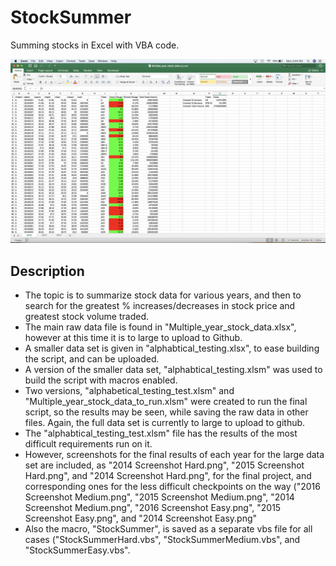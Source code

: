 # StockSummer
Summing stocks in Excel with VBA code.

![screenshot](https://github.com/ejhagee/StockSummer/blob/master/2016%20Screenshot%20Hard.png)

## Description
- The topic is to summarize stock data for various years, and then to search for the greatest % increases/decreases in stock price and greatest stock volume traded.
 - The main raw data file is found in "Multiple_year_stock_data.xlsx", however at this time it is to large to upload to Github.
 - A smaller data set is given in "alphabtical_testing.xlsx", to ease building the script, and can be uploaded.
 - A version of the smaller data set, "alphabtical_testing.xlsm" was used to build the script with macros enabled.
 - Two versions, "alphabetical_testing_test.xlsm" and "Multiple_year_stock_data_to_run.xlsm" were created to run the final script, so the results may be seen, while saving the raw data in other files.  Again, the full data set is currently to large to upload to github.  
 - The "alphabtical_testing_test.xlsm" file has the results of the most difficult requirements run on it.
 - However, screenshots for the final results of each year for the large data set are included, as "2014 Screenshot Hard.png", "2015 Screenshot Hard.png", and "2014 Screenshot Hard.png", for the final project, and corresponding ones for the less difficult checkpoints on the way ("2016 Screenshot Medium.png", "2015 Screenshot Medium.png", "2014 Screenshot Medium.png", "2016 Screenshot Easy.png", "2015 Screenshot Easy.png", and "2014 Screenshot Easy.png"
- Also the macro, "StockSummer", is saved as a separate vbs file for all cases ("StockSummerHard.vbs", "StockSummerMedium.vbs", and "StockSummerEasy.vbs".
